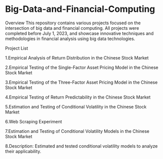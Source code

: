 # Big-Data-and-Financial-Computing
Overview
This repository contains various projects focused on the intersection of big data and financial computing. All projects were completed before July 1, 2023, and showcase innovative techniques and methodologies in financial analysis using big data technologies.


Project List

1.Empirical Analysis of Return Distribution in the Chinese Stock Market

2.Empirical Testing of the Single-Factor Asset Pricing Model in the Chinese Stock Market

3.Empirical Testing of the Three-Factor Asset Pricing Model in the Chinese Stock Market

4.Empirical Testing of Return Predictability in the Chinese Stock Market

5.Estimation and Testing of Conditional Volatility in the Chinese Stock Market

6.Web Scraping Experiment

7.Estimation and Testing of Conditional Volatility Models in the Chinese Stock Market

8.Description: Estimated and tested conditional volatility models to analyze their applicability.

